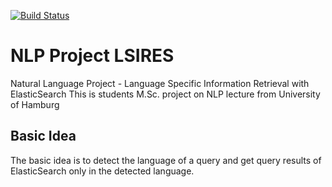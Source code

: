 [![Build Status](https://travis-ci.org/floschne/NLP_Project.svg?branch=master)](https://travis-ci.org/floschne/NLP_Project)

# NLP Project LSIRES
Natural Language Project - Language Specific Information Retrieval with ElasticSearch
This is students M.Sc. project on NLP lecture from University of Hamburg
## Basic Idea
The basic idea is to detect the language of a query and get query results of ElasticSearch only in the detected language.



